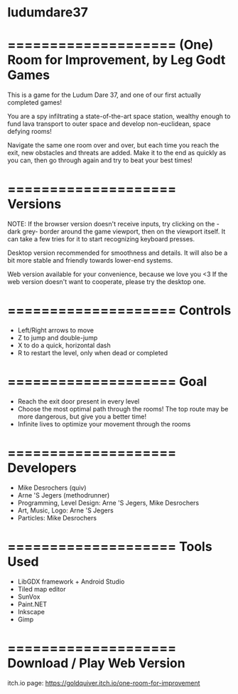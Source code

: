 # ludumdare37

==================== 
(One) Room for Improvement, by Leg Godt Games 
==================== 

This is a game for the Ludum Dare 37, and one of our first actually completed games! 

You are a spy infiltrating a state-of-the-art space station, wealthy enough to fund lava transport to outer space and develop non-euclidean, space defying rooms! 

Navigate the same one room over and over, but each time you reach the exit, new obstacles and threats are added. Make it to the end as quickly as you can, then go through again and try to beat your best times! 

==================== 
Versions 
==================== 

NOTE: If the browser version doesn't receive inputs, try clicking on the -dark grey- border around the game viewport, then on the viewport itself. It can take a few tries for it to start recognizing keyboard presses. 

Desktop version recommended for smoothness and details. It will also be a bit more stable and friendly towards lower-end systems. 

Web version available for your convenience, because we love you <3 If the web version doesn't want to cooperate, please try the desktop one. 

==================== 
Controls 
==================== 

- Left/Right arrows to move 
- Z to jump and double-jump 
- X to do a quick, horizontal dash 
- R to restart the level, only when dead or completed 

==================== 
Goal 
==================== 

- Reach the exit door present in every level 
- Choose the most optimal path through the rooms! The top route may be more dangerous, but give you a better time! 
- Infinite lives to optimize your movement through the rooms 

==================== 
Developers 
==================== 

- Mike Desrochers (quiv) 
- Arne 'S Jegers (methodrunner) 
- Programming, Level Design: Arne 'S Jegers, Mike Desrochers 
- Art, Music, Logo: Arne 'S Jegers 
- Particles: Mike Desrochers 

==================== 
Tools Used 
==================== 

- LibGDX framework + Android Studio 
- Tiled map editor 
- SunVox 
- Paint.NET 
- Inkscape 
- Gimp

==================== 
Download / Play Web Version
==================== 

itch.io page: https://goldquiver.itch.io/one-room-for-improvement
